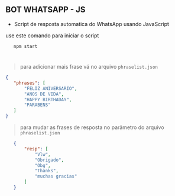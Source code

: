 ## BOT WHATSAPP - JS

* Script de resposta automatica do WhatsApp usando JavaScript


    

 use este comando para iniciar o script
 ```shell
    npm start
 ```

 #

 > para adicionar mais frase vá no arquivo `phraselist.json`

 ```json
 {
    "phrases": [
        "FELIZ ANIVERSARIO",
        "ANOS DE VIDA",
        "HAPPY BIRTHADAY",
        "PARABENS"
    ]
 }
 ```

 > para mudar as frases de resposta no parâmetro do arquivo `phraselist.json`

 ```json
    {
        "resp": [
            "Vlw",
            "Obrigado",
            "Obg",
            "Thanks",
            "muchas gracias"
        ]
    }
 ```
